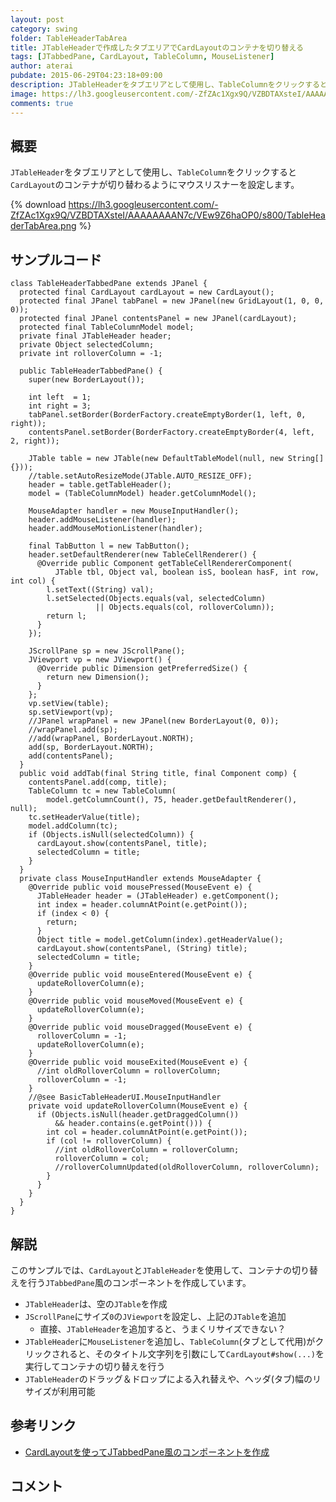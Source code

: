 ```yaml
---
layout: post
category: swing
folder: TableHeaderTabArea
title: JTableHeaderで作成したタブエリアでCardLayoutのコンテナを切り替える
tags: [JTabbedPane, CardLayout, TableColumn, MouseListener]
author: aterai
pubdate: 2015-06-29T04:23:18+09:00
description: JTableHeaderをタブエリアとして使用し、TableColumnをクリックするとCardLayoutのコンテナが切り替わるようにマウスリスナーを設定します。
image: https://lh3.googleusercontent.com/-ZfZAc1Xgx9Q/VZBDTAXsteI/AAAAAAAAN7c/VEw9Z6haOP0/s800/TableHeaderTabArea.png
comments: true
---
```

## 概要
`JTableHeader`をタブエリアとして使用し、`TableColumn`をクリックすると`CardLayout`のコンテナが切り替わるようにマウスリスナーを設定します。

{% download https://lh3.googleusercontent.com/-ZfZAc1Xgx9Q/VZBDTAXsteI/AAAAAAAAN7c/VEw9Z6haOP0/s800/TableHeaderTabArea.png %}

## サンプルコード
<pre class="prettyprint"><code>class TableHeaderTabbedPane extends JPanel {
  protected final CardLayout cardLayout = new CardLayout();
  protected final JPanel tabPanel = new JPanel(new GridLayout(1, 0, 0, 0));
  protected final JPanel contentsPanel = new JPanel(cardLayout);
  protected final TableColumnModel model;
  private final JTableHeader header;
  private Object selectedColumn;
  private int rolloverColumn = -1;

  public TableHeaderTabbedPane() {
    super(new BorderLayout());

    int left  = 1;
    int right = 3;
    tabPanel.setBorder(BorderFactory.createEmptyBorder(1, left, 0, right));
    contentsPanel.setBorder(BorderFactory.createEmptyBorder(4, left, 2, right));

    JTable table = new JTable(new DefaultTableModel(null, new String[] {}));
    //table.setAutoResizeMode(JTable.AUTO_RESIZE_OFF);
    header = table.getTableHeader();
    model = (TableColumnModel) header.getColumnModel();

    MouseAdapter handler = new MouseInputHandler();
    header.addMouseListener(handler);
    header.addMouseMotionListener(handler);

    final TabButton l = new TabButton();
    header.setDefaultRenderer(new TableCellRenderer() {
      @Override public Component getTableCellRendererComponent(
          JTable tbl, Object val, boolean isS, boolean hasF, int row, int col) {
        l.setText((String) val);
        l.setSelected(Objects.equals(val, selectedColumn)
                   || Objects.equals(col, rolloverColumn));
        return l;
      }
    });

    JScrollPane sp = new JScrollPane();
    JViewport vp = new JViewport() {
      @Override public Dimension getPreferredSize() {
        return new Dimension();
      }
    };
    vp.setView(table);
    sp.setViewport(vp);
    //JPanel wrapPanel = new JPanel(new BorderLayout(0, 0));
    //wrapPanel.add(sp);
    //add(wrapPanel, BorderLayout.NORTH);
    add(sp, BorderLayout.NORTH);
    add(contentsPanel);
  }
  public void addTab(final String title, final Component comp) {
    contentsPanel.add(comp, title);
    TableColumn tc = new TableColumn(
        model.getColumnCount(), 75, header.getDefaultRenderer(), null);
    tc.setHeaderValue(title);
    model.addColumn(tc);
    if (Objects.isNull(selectedColumn)) {
      cardLayout.show(contentsPanel, title);
      selectedColumn = title;
    }
  }
  private class MouseInputHandler extends MouseAdapter {
    @Override public void mousePressed(MouseEvent e) {
      JTableHeader header = (JTableHeader) e.getComponent();
      int index = header.columnAtPoint(e.getPoint());
      if (index &lt; 0) {
        return;
      }
      Object title = model.getColumn(index).getHeaderValue();
      cardLayout.show(contentsPanel, (String) title);
      selectedColumn = title;
    }
    @Override public void mouseEntered(MouseEvent e) {
      updateRolloverColumn(e);
    }
    @Override public void mouseMoved(MouseEvent e) {
      updateRolloverColumn(e);
    }
    @Override public void mouseDragged(MouseEvent e) {
      rolloverColumn = -1;
      updateRolloverColumn(e);
    }
    @Override public void mouseExited(MouseEvent e) {
      //int oldRolloverColumn = rolloverColumn;
      rolloverColumn = -1;
    }
    //@see BasicTableHeaderUI.MouseInputHandler
    private void updateRolloverColumn(MouseEvent e) {
      if (Objects.isNull(header.getDraggedColumn())
          &amp;&amp; header.contains(e.getPoint())) {
        int col = header.columnAtPoint(e.getPoint());
        if (col != rolloverColumn) {
          //int oldRolloverColumn = rolloverColumn;
          rolloverColumn = col;
          //rolloverColumnUpdated(oldRolloverColumn, rolloverColumn);
        }
      }
    }
  }
}
</code></pre>

## 解説
このサンプルでは、`CardLayout`と`JTableHeader`を使用して、コンテナの切り替えを行う`JTabbedPane`風のコンポーネントを作成しています。

- `JTableHeader`は、空の`JTable`を作成
- `JScrollPane`にサイズ`0`の`JViewport`を設定し、上記の`JTable`を追加
    - 直接、`JTableHeader`を追加すると、うまくリサイズできない？
- `JTableHeader`に`MouseListener`を追加し、`TableColumn`(タブとして代用)がクリックされると、そのタイトル文字列を引数にして`CardLayout#show(...)`を実行してコンテナの切り替えを行う
- `JTableHeader`のドラッグ＆ドロップによる入れ替えや、ヘッダ(タブ)幅のリサイズが利用可能

<!-- dummy comment line for breaking list -->

## 参考リンク
- [CardLayoutを使ってJTabbedPane風のコンポーネントを作成](http://ateraimemo.com/Swing/CardLayoutTabbedPane.html)

<!-- dummy comment line for breaking list -->

## コメント

